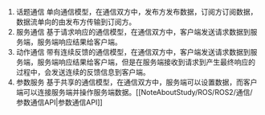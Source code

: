 1. 话题通信
	单向通信模型，在通信双方中，发布方发布数据，订阅方订阅数据，数据流单向的由发布方传输到订阅方。
2. 服务通信
	基于请求响应的通信模型，在通信双方中，客户端发送请求数据到服务端，服务端响应结果给客户端。
3. 动作通信
	带有连续反馈的通信模型，在通信双方中，客户端发送请求数据到服务端，服务端响应结果给客户端，但是在服务端接收到请求到产生最终响应的过程中，会发送连续的反馈信息到客户端。
4. 参数服务
	基于共享的通信模型，在通信双方中，服务端可以设置数据，而客户端可以连接服务端并操作服务端数据。[[NoteAboutStudy/ROS/ROS2/通信/参数通信API|参数通信API]]

